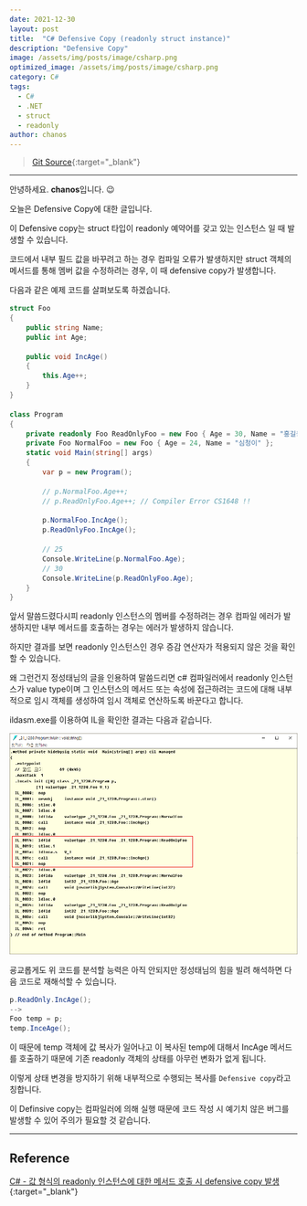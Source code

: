 ```yaml
---
date: 2021-12-30
layout: post
title:  "C# Defensive Copy (readonly struct instance)"
description: "Defensive Copy"
image: /assets/img/posts/image/csharp.png
optimized_image: /assets/img/posts/image/csharp.png
category: C#
tags:
  - C#
  - .NET
  - struct
  - readonly
author: chanos
---
```

>[Git Source](https://github.com/chanos-dev/blogcode/tree/master/21-1230){:target="_blank"}

---

안녕하세요. <b>chanos</b>입니다. 😉

오늘은 Defensive Copy에 대한 글입니다.

이 Defensive copy는 struct 타입이 readonly 예약어를 갖고 있는 인스턴스 일 때 발생할 수 있습니다.

코드에서 내부 필드 값을 바꾸려고 하는 경우 컴파일 오류가 발생하지만 struct 객체의 메서드를 통해 멤버 값을 수정하려는 경우, 이 때 defensive copy가 발생합니다.

다음과 같은 예제 코드를 살펴보도록 하겠습니다.

```c#
struct Foo
{
    public string Name;
    public int Age;

    public void IncAge()
    {
        this.Age++;
    }
}

class Program
{ 
    private readonly Foo ReadOnlyFoo = new Foo { Age = 30, Name = "홍길동" };
    private Foo NormalFoo = new Foo { Age = 24, Name = "심청이" };
    static void Main(string[] args)
    {
        var p = new Program();

        // p.NormalFoo.Age++;
        // p.ReadOnlyFoo.Age++; // Compiler Error CS1648 !!

        p.NormalFoo.IncAge(); 
        p.ReadOnlyFoo.IncAge(); 

        // 25
        Console.WriteLine(p.NormalFoo.Age);
        // 30
        Console.WriteLine(p.ReadOnlyFoo.Age);
    }
}
```

앞서 말씀드렸다시피 readonly 인스턴스의 멤버를 수정하려는 경우 컴파일 에러가 발생하지만 내부 메서드를 호출하는 경우는 에러가 발생하지 않습니다.

하지만 결과를 보면 readonly 인스턴스인 경우 증감 연산자가 적용되지 않은 것을 확인할 수 있습니다.

왜 그런건지 정성태님의 글을 인용하여 말씀드리면 c# 컴파일러에서 readonly 인스턴스가 value type이며 그 인스턴스의 메서드 또는 속성에 접근하려는 코드에 대해 내부적으로 임시 객체를 생성하여 임시 객체로 연산하도록 바꾼다고 합니다. 

ildasm.exe를 이용하여 IL을 확인한 결과는 다음과 같습니다.

![il](/assets/img/posts/2021-12-30/il.png)

굥교롭게도 위 코드를 분석할 능력은 아직 안되지만 정성태님의 힘을 빌려 해석하면 다음 코드로 재해석할 수 있습니다.

```c#
p.ReadOnly.IncAge();
-->
Foo temp = p;
temp.InceAge();
```

이 때문에 temp 객체에 값 복사가 일어나고 이 복사된 temp에 대해서 IncAge 메서드를 호출하기 때문에 기존 readonly 객체의 상태를 아무런 변화가 없게 됩니다.

이렇게 상태 변경을 방지하기 위해 내부적으로 수행되는 복사를 `Defensive copy`라고 칭합니다.

이 Definsive copy는 컴파일러에 의해 실행 때문에 코드 작성 시 예기치 않은 버그를 발생할 수 있어 주의가 필요할 것 같습니다.

---

## Reference

[C# - 값 형식의 readonly 인스턴스에 대한 메서드 호출 시 defensive copy 발생](https://www.sysnet.pe.kr/2/0/11523){:target="_blank"}